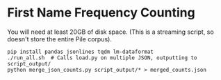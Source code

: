# First Name Frequency Counting
You will need at least 20GB of disk space. (This is a streaming script, so doesn't store the entire Pile corpus).
```
pip install pandas jsonlines tqdm lm-dataformat
./run_all.sh  # Calls load.py on multiple JSON, outputting to script_output/
python merge_json_counts.py script_output/* > merged_counts.json
```
